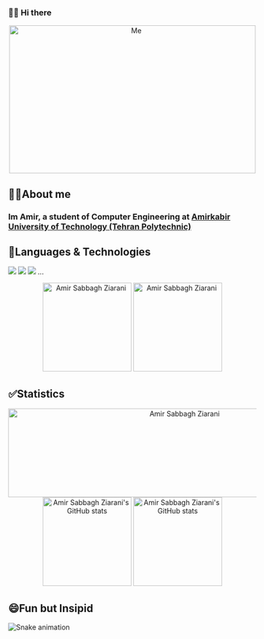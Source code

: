 
### 👋😄 Hi there



<p align="center"  >  
  <img src="https://camo.githubusercontent.com/86a3b6db470f1a0429f7355c08d1edabf3d2c804/68747470733a2f2f6d69726f2e6d656469756d2e636f6d2f6d61782f313336302f312a495247486d69477361313673746564517649615a66772e676966" alt="Me" width="500" height="300">
 </p>


## 🙋‍♂️About me
<p align="center"> 
<h3> Im Amir, a student of Computer Engineering at 
  <a href='https://aut.ac.ir/en'>Amirkabir University of Technology (Tehran Polytechnic) </a>
</h3>
  </p>
  
## 🙇Languages & Technologies
[![](https://img.shields.io/badge/-python3-yellow?style=for-the-badge&logo=python)](https://www.python.org/)
[![](https://img.shields.io/badge/-c-blue?style=for-the-badge&logo=c)](https://en.wikipedia.org/wiki/C_%28programming_language%29)
[![](https://img.shields.io/badge/-java-orange?style=for-the-badge&logo=java)](https://en.wikipedia.org/wiki/C_%28programming_language%29) ...

<!--
**amir-sbg/amir-sbg** is a ✨ _special_ ✨ repository because its `README.md` (this file) appears on your GitHub profile.

Here are some ideas to get you started:

- 🔭 I’m currently working on ...
- 🌱 I’m currently learning ...
- 👯 I’m looking to collaborate on ...
- 🤔 I’m looking for help with ...
- 💬 Ask me about ...
- 📫 How to reach me: ...
- 😄 Pronouns: ...
- ⚡ Fun fact: ...
-->

<div align="center" style="display: inline_block">
  <img  height="180em"  src="https://github-profile-summary-cards.vercel.app/api/cards/most-commit-language?username=amir-sbg&theme=dracula" alt="Amir Sabbagh Ziarani"/>
  <img  height="180em"   src="https://github-readme-stats.vercel.app/api/top-langs/?username=amir-sbg&layout=compact&langs_count=7&theme=dracula" alt="Amir Sabbagh Ziarani"/>
</div>
 

## ✅Statistics

<div align="center">
  <img height="180em" width="700em" src="https://github-profile-summary-cards.vercel.app/api/cards/profile-details?username=amir-sbg&theme=solarized_dark" alt="Amir Sabbagh Ziarani"/>
 </div>
 
<div align="center" style="display: inline_block">
  <img height="180em" src="https://github-readme-stats.vercel.app/api?username=amir-sbg&show_icons=true&theme=dracula" alt="Amir Sabbagh Ziarani's GitHub stats"/>
 <img height="180em"  src="https://github-profile-summary-cards.vercel.app/api/cards/stats?username=amir-sbg&theme=dracula" alt="Amir Sabbagh Ziarani's GitHub stats"/>
</div>

## 😄Fun but Insipid 

  ![Snake animation](https://github.com/engenny/engenny/blob/output/github-contribution-grid-snake.svg)

